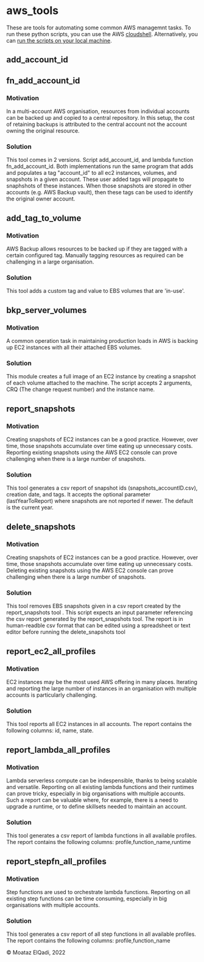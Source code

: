 # <strong> aws_tools </strong>
These are tools for automating some common AWS managemnt tasks.
To run these python scripts, you can use the AWS [cloudshell](https://aws.amazon.com/cloudshell/). Alternatively, you can [run the scripts on your local machine](https://boto3.amazonaws.com/v1/documentation/api/latest/guide/quickstart.html).

## <strong>add_account_id</strong>
## fn_add_account_id
### Motivation
In a multi-account AWS organisation, resources from individual accounts can be  backed up and copied to a central repository. In this setup, the cost of retaining backups is attributed to the central account not the account owning the original resource.
### Solution
This tool comes in 2 versions. Script add_account_id, and lambda function fn_add_account_id. Both implementations run the same program that adds and populates a tag "account_id" to all ec2 instances, volumes, and snapshots in a given account. These user added tags will propagate to snaphshots of these instances. When those snapshots are stored in other accounts (e.g. AWS Backup vault), then these tags can be used to identify the original owner account.

## <strong>add_tag_to_volume</strong>
### Motivation
AWS Backup allows resources to be backed up if they are tagged with a certain configured tag.
Manually tagging resources as required can be challenging in a large organisation.
### Solution
This tool adds a custom tag and value to EBS volumes that are 'in-use'.

## <strong>bkp_server_volumes</strong>
### Motivation
A common operation task in maintaining production loads in AWS is backing up EC2 instances with all their attached EBS volumes.
### Solution
This module creates a full image of an EC2 instance by creating a snapshot of each volume attached to the machine.
The script accepts 2 arguments, CRQ (The change request number) and the instance name.

## <strong>report_snapshots</strong>
### Motivation
Creating snapshots of EC2 instances can be a good practice. However, over time, those snapshots accumulate over time eating up unnecessary costs. Reporting existing snapshots using the AWS EC2 console can prove challenging when there is a large number of snapshots. 
### Solution
This tool generates a csv report of snapshot ids (snapshots_accountID.csv), creation date, and tags.
It accepts the optional parameter (lastYearToReport) where snapshots are not reported if newer. The default is the current year.

## <strong>delete_snapshots</strong>
### Motivation
Creating snapshots of EC2 instances can be a good practice. However, over time, those snapshots accumulate over time eating up unnecessary costs. Deleting existing snapshots using the AWS EC2 console can prove challenging when there is a large number of snapshots. 
### Solution
This tool removes EBS snapshots given in a csv report created by the report_snapshots tool .
This script expects an input parameter referencing the csv report generated by the report_snapshots tool. The report is in human-readble csv format that can be edited using a spreadsheet or text editor before running the delete_snapshots tool

## <strong>report_ec2_all_profiles</strong>
### Motivation
EC2 instances may be the most used AWS offering in many places. Iterating and reporting the large number of instances in an organisation with multiple accounts is particularly challenging.
### Solution
This tool reports all EC2 instances in all accounts.
The report contains the following columns: id, name, state.

## <strong> report_lambda_all_profiles </strong>
### Motivation
Lambda serverless compute can be indespensible, thanks to being scalable and versatile. Reporting on all existing lambda functions and their runtimes can prove tricky, especially in big organisations with multiple accounts. Such a report can be valuable where, for example, there is a need to upgrade a runtime, or to define skillsets needed to maintain an account.
### Solution
This tool generates a csv report of lambda functions in all available profiles. 
The report contains the following columns: profile,function_name,runtime

## <strong> report_stepfn_all_profiles </strong>
### Motivation
Step functions are used to orchestrate lambda functions. Reporting on all existing step functions can be time consuming, especially in big organisations with multiple accounts. 
### Solution
This tool generates a csv report of all step functions in all available profiles. 
The report contains the following columns: profile,function_name


© Moataz ElQadi, 2022